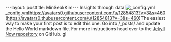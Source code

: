 ---layout: posttitle: MinSeokKim---
Insights through data
![_config.yml](https://avatars0.githubusercontent.com/u/12854813?v=3&s=460)[_config.yml](https://avatars0.githubusercontent.com/u/12854813?v=3&s=460)https://avatars0.githubusercontent.com/u/12854813?v=3&s=460
(https://avatars0.thubusercontent.com/u/12854813?v=3&s=460)The easiest way to make your first post is to edit this one. Go into /_posts/ and update the Hello World markdown file. For more instructions head over to the [Jekyll Now repository](https://github.com/barryclark/jekyll-now) on GitHub.
gi
